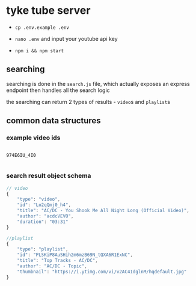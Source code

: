 # tyke tube server

- `cp .env.example .env`

- `nano .env` and input your youtube api key

- `npm i && npm start`

## searching

searching is done in the `search.js` file, which actually exposes an express endpoint then handles all the search logic

the searching can return 2 types of results - `video`s and `playlist`s

## common data structures

### example video ids
```

974E6IU_4I0


```

### search result object schema

```js
// video
{
    "type": "video",
    "id": "Lo2qQmj0_h4",
    "title": "AC/DC - You Shook Me All Night Long (Official Video)",
    "author": "acdcVEVO",
    "duration": "03:31"
}

//playlist
{
    "type": "playlist",
    "id": "PLSKiP8AuSHih2m6mzB69N_tQXA6R1ExNC",
    "title": "Top Tracks - AC/DC",
    "author": "AC/DC - Topic",
    "thumbnail": "https://i.ytimg.com/vi/v2AC41dglnM/hqdefault.jpg"
}
```